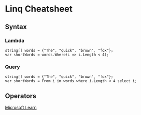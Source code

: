 
# Linq Cheatsheet

## Syntax

### Lambda

~~~
string[] words = {"The", "quick", "brown", "fox"};
var shortWords = words.Where(i => i.Length < 4);
~~~

### Query

~~~
string[] words = {"The", "quick", "brown", "fox"};
var shortWords = From i in words where i.Length < 4 select i;
~~~

## Operators

[Microsoft Learn](https://learn.microsoft.com/en-us/dotnet/csharp/linq/standard-query-operators/filtering-data)
